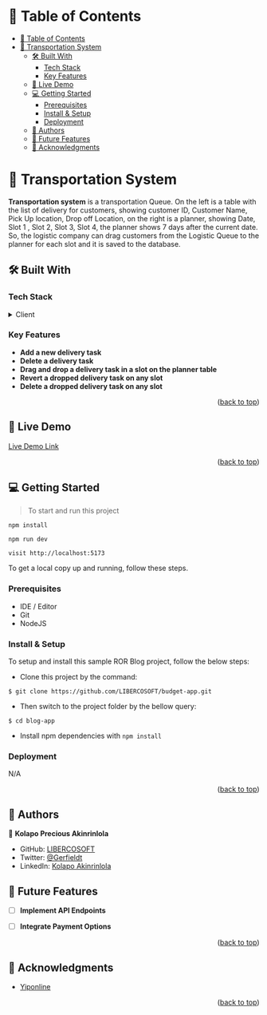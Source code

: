 # 📗 Table of Contents

- [📗 Table of Contents](#-table-of-contents)
- [📖 Transportation System ](#-transportation-system-)
  - [🛠 Built With ](#-built-with-)
    - [Tech Stack ](#tech-stack-)
    - [Key Features ](#key-features-)
  - [🚀 Live Demo ](#-live-demo-)
  - [💻 Getting Started ](#-getting-started-)
    - [Prerequisites](#prerequisites)
    - [Install \& Setup](#install--setup)
    - [Deployment](#deployment)
  - [👥 Authors ](#-authors-)
  - [🔭 Future Features ](#-future-features-)
  - [🙏 Acknowledgments ](#-acknowledgments-)

<!-- PROJECT DESCRIPTION -->

# 📖 Transportation System <a name="about-project"></a>

**Transportation system** is a transportation Queue. On the left is a table with the list of delivery for customers, showing customer ID, Customer Name, Pick Up location, Drop off Location, on the right is a planner, showing Date, Slot 1 , Slot 2, Slot 3, Slot 4, the planner shows 7 days after the current date. So, the logistic company can drag customers from the Logistic Queue to the planner for each slot and it is saved to the database.

## 🛠 Built With <a name="built-with"></a>

### Tech Stack <a name="tech-stack"></a>

<details>
  <summary>Client</summary>
  <ul>
    <li><a href="https://react.dev">React</a></li>
    <li><a href="https://vitejs.dev">Vite</a></li>
    <li><a href="https://redux.js.org">Redux</a></li>
    <li><a href="https://mui.com">Material UI</a></li>
  </ul>
</details>

### Key Features <a name="key-features"></a>

- **Add a new delivery task**
- **Delete a delivery task**
- **Drag and drop a delivery task in a slot on the planner table**
- **Revert a dropped delivery task on any slot**
- **Delete a dropped delivery task on any slot**
  

<p align="right">(<a href="#readme-top">back to top</a>)</p>

## 🚀 Live Demo <a name="live-demo"></a>

[Live Demo Link](https://budget-app-production-3559.up.railway.app/)

<p align="right">(<a href="#readme-top">back to top</a>)</p>

## 💻 Getting Started <a name="getting-started"></a>

> To start and run this project
```
npm install
```
```
npm run dev
```
```
visit http://localhost:5173
```
To get a local copy up and running, follow these steps.

### Prerequisites

- IDE / Editor
- Git 
- NodeJS


### Install & Setup

To setup and install this sample ROR Blog project, follow the below steps:
- Clone this project by the command: 

```
$ git clone https://github.com/LIBERCOSOFT/budget-app.git
```

- Then switch to the project folder by the bellow query:

```
$ cd blog-app
```

- Install npm dependencies with `npm install`



### Deployment

N/A


<p align="right">(<a href="#readme-top">back to top</a>)</p>

<!-- AUTHORS -->

## 👥 Authors <a name="authors"></a>

👤 **Kolapo Precious Akinrinlola**

- GitHub: [LIBERCOSOFT](https://github.com/LIBERCOSOFT)
- Twitter: [@Gerfieldt](https://twitter.com/Gerfieldt)
- LinkedIn: [Kolapo Akinrinlola](https://linkedin.com/in/kolapo-akinrinlola)

<!-- FUTURE FEATURES -->

## 🔭 Future Features <a name="future-features"></a>
- [ ] **Implement API Endpoints**
- [ ] **Integrate Payment Options**


<p align="right">(<a href="#readme-top">back to top</a>)</p>

## 🙏 Acknowledgments <a name="acknowledgements"></a>

- [Yiponline](https://www.yiponline.com/)


<p align="right">(<a href="#readme-top">back to top</a>)</p>